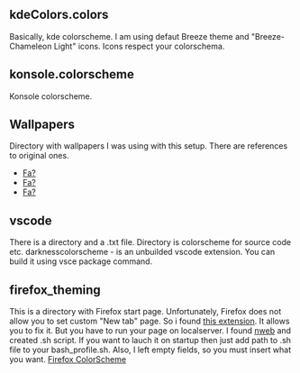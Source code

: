 ## kdeColors.colors
Basically, kde colorscheme. I am using defaut Breeze theme and "Breeze-Chameleon Light" icons. Icons respect your colorschema.

## konsole.colorscheme
Konsole colorscheme.

## Wallpapers
Directory with wallpapers I was using with this setup.
There are references to original ones.
* [Fa?](https://www.deviantart.com/greenmapple17/art/Darkness-KonoSuba-599601196)
* [Fa?](https://www.deviantart.com/ancors/art/Darkness-KonoSuba-Minimalistic-600074971)
* [Fa?](https://www.deviantart.com/fikrimochizou/art/Darkness-KonoSuba-Minimalist-WP-607155953)

## vscode
There is a directory and a .txt file. Directory is colorscheme for source code etc. darknesscolorscheme - is an unbuilded vscode extension. You can build it using vsce package command.

## firefox_theming
This is a directory with Firefox start page. Unfortunately, Firefox does not allow you to set custom "New tab" page. So i found [this extension](https://addons.mozilla.org/en-US/firefox/addon/new-tab-override/). It allows you to fix it. But you have to run your page on localserver. I found [nweb](https://www.ibm.com/developerworks/systems/library/es-nweb/index.html) and created .sh script. If you want to lauch it on startup then just add path to .sh file to your bash_profile.sh. Also, I left empty fields, so you must insert what you want. [Firefox ColorScheme](https://color.firefox.com/?theme=XQAAAAIEAQAAAAAAAABBKYhm849SCia2CaaEGccwS-xMDPsqvOJTBAF6DZCEZYu6DhgqI7LDOJdsef8Aty4s7jxM-Ao4fqjjYqAzDbvxRBUR_mf8tS-_3yvIq333yRho15aC39zlGk-Lff2y1XwDsjW19WJrh4bOrKCyDFnkoCjAygjgMT5P3iiAh9zZgplCPSpinziMn29Ym1JTjakEV2gjVm12e1zCAokagdGJTp__s0wuAA)
